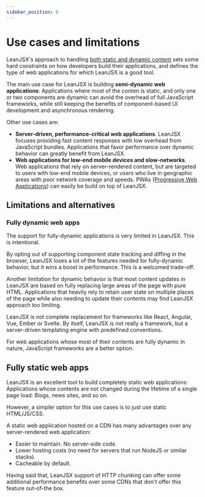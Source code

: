 ```yaml
---
sidebar_position: 6
---
```


# Use cases and limitations

LeanJSX's approach to handling [both static and dynamic content](/docs/architecture/static-vs-dynamic) sets some hard constraints on how developers build their applications, and defines the type of web applications for which LeanJSX is a good tool.

The main use case for LeanJSX is building **semi-dynamic web applications**: Applications where most of the conten is static, and only one or two components are dynamic can avoid the overhead of full JavaScript frameworks, while still keeping the benefits of component-based UI development and asynchronous rendering.

Other use cases are:

- **Server-driven, performance-critical web applications**. LeanJSX focuses providing fast content responses with low overhead from JavaScript bundles. Applications that favor performance over dynamic behavior can greatly benefit from LeanJSX.
- **Web applications for low-end mobile devices and slow-networks**. Web applications that rely on server-rendered content, but are targeted to users with low-end mobile devices, or users who live in geographic areas with poor network coverage and speeds. PWAs ([Progressive Web Applications](https://developer.mozilla.org/en-US/docs/Web/Progressive_web_apps)) can easily be build on top of LeanJSX.

## Limitations and alternatives

### Fully dynamic web apps

The support for fully-dynamic applications is very limited in LeanJSX. This is intentional.

By opting out of supporting component state tracking and diffing in the browser, LeanJSX loses a lot of the features needed for fully-dynamic behavior, but it wins a boost in performance. This is a welcomed trade-off.

Another limitation for dynamic behavior is that most content updates in LeanJSX are based on fully replacing large areas of the page with pure HTML. Applications that heavily rely to retain user state on multiple places of the page while also needing to update their contents may find LeanJSX approach too limiting.

LeanJSX is not complete replacement for frameworks like React, Angular, Vue, Ember or Svelte. By itself, LeanJSX is not really a framework, but a server-driven templating engine with predefined conventions.

For web applications whose most of their contents are fully dynamic in nature, JavaScript frameworks are a better option.

## Fully static web apps

LeanJSX is an excellent tool to build completely static web applications: Applications whose contents are not changed during the lifetime of a single page load: Blogs, news sites, and so on.

However, a simpler option for this use cases is to just use static HTML/JS/CSS.

A static web application hosted on a CDN has many advantages over any server-rendered web application:

- Easier to maintain. No server-side code.
- Lower hosting costs (no need for servers that run NodeJS or similar stacks).
- Cacheable by default.

Having said that, LeanJSX support of HTTP chunking can offer some additional performance benefits over some CDNs that don't offer this feature out-of-the box.
